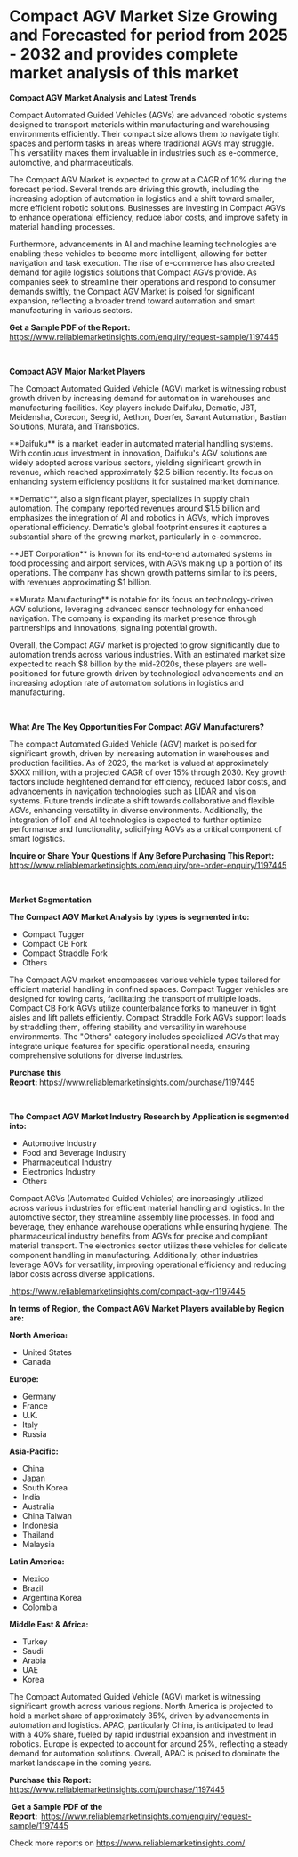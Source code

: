 <p><h1>Compact AGV Market Size Growing and Forecasted for period from 2025 - 2032 and provides complete market analysis of this market</h1></p><p><strong>Compact AGV Market Analysis and Latest Trends</strong></p>
<p><p>Compact Automated Guided Vehicles (AGVs) are advanced robotic systems designed to transport materials within manufacturing and warehousing environments efficiently. Their compact size allows them to navigate tight spaces and perform tasks in areas where traditional AGVs may struggle. This versatility makes them invaluable in industries such as e-commerce, automotive, and pharmaceuticals.</p><p>The Compact AGV Market is expected to grow at a CAGR of 10% during the forecast period. Several trends are driving this growth, including the increasing adoption of automation in logistics and a shift toward smaller, more efficient robotic solutions. Businesses are investing in Compact AGVs to enhance operational efficiency, reduce labor costs, and improve safety in material handling processes. </p><p>Furthermore, advancements in AI and machine learning technologies are enabling these vehicles to become more intelligent, allowing for better navigation and task execution. The rise of e-commerce has also created demand for agile logistics solutions that Compact AGVs provide. As companies seek to streamline their operations and respond to consumer demands swiftly, the Compact AGV Market is poised for significant expansion, reflecting a broader trend toward automation and smart manufacturing in various sectors.</p></p>
<p><strong>Get a Sample PDF of the Report:&nbsp;</strong> <a href="https://www.reliablemarketinsights.com/enquiry/request-sample/1197445?utm_campaign=3121&utm_medium=2&utm_source=Github&utm_content=ia&utm_term=10042025&utm_id=compact-agv">https://www.reliablemarketinsights.com/enquiry/request-sample/1197445</a></p>
<p>&nbsp;</p>
<p><strong>Compact AGV Major Market Players</strong></p>
<p><p>The Compact Automated Guided Vehicle (AGV) market is witnessing robust growth driven by increasing demand for automation in warehouses and manufacturing facilities. Key players include Daifuku, Dematic, JBT, Meidensha, Corecon, Seegrid, Aethon, Doerfer, Savant Automation, Bastian Solutions, Murata, and Transbotics.</p><p>**Daifuku** is a market leader in automated material handling systems. With continuous investment in innovation, Daifuku's AGV solutions are widely adopted across various sectors, yielding significant growth in revenue, which reached approximately $2.5 billion recently. Its focus on enhancing system efficiency positions it for sustained market dominance.</p><p>**Dematic**, also a significant player, specializes in supply chain automation. The company reported revenues around $1.5 billion and emphasizes the integration of AI and robotics in AGVs, which improves operational efficiency. Dematic's global footprint ensures it captures a substantial share of the growing market, particularly in e-commerce.</p><p>**JBT Corporation** is known for its end-to-end automated systems in food processing and airport services, with AGVs making up a portion of its operations. The company has shown growth patterns similar to its peers, with revenues approximating $1 billion.</p><p>**Murata Manufacturing** is notable for its focus on technology-driven AGV solutions, leveraging advanced sensor technology for enhanced navigation. The company is expanding its market presence through partnerships and innovations, signaling potential growth.</p><p>Overall, the Compact AGV market is projected to grow significantly due to automation trends across various industries. With an estimated market size expected to reach $8 billion by the mid-2020s, these players are well-positioned for future growth driven by technological advancements and an increasing adoption rate of automation solutions in logistics and manufacturing.</p></p>
<p>&nbsp;</p>
<p><strong>What Are The Key Opportunities For Compact AGV Manufacturers?</strong></p>
<p><p>The compact Automated Guided Vehicle (AGV) market is poised for significant growth, driven by increasing automation in warehouses and production facilities. As of 2023, the market is valued at approximately $XXX million, with a projected CAGR of over 15% through 2030. Key growth factors include heightened demand for efficiency, reduced labor costs, and advancements in navigation technologies such as LIDAR and vision systems. Future trends indicate a shift towards collaborative and flexible AGVs, enhancing versatility in diverse environments. Additionally, the integration of IoT and AI technologies is expected to further optimize performance and functionality, solidifying AGVs as a critical component of smart logistics.</p></p>
<p><strong>Inquire or Share Your Questions If Any Before Purchasing This Report:</strong> <a href="https://www.reliablemarketinsights.com/enquiry/pre-order-enquiry/1197445?utm_campaign=3121&utm_medium=2&utm_source=Github&utm_content=ia&utm_term=10042025&utm_id=compact-agv">https://www.reliablemarketinsights.com/enquiry/pre-order-enquiry/1197445</a></p>
<p>&nbsp;</p>
<p><strong>Market Segmentation</strong></p>
<p><strong>The Compact AGV Market Analysis by types is segmented into:</strong></p>
<p><ul><li>Compact Tugger</li><li>Compact CB Fork</li><li>Compact Straddle Fork</li><li>Others</li></ul></p>
<p><p>The Compact AGV market encompasses various vehicle types tailored for efficient material handling in confined spaces. Compact Tugger vehicles are designed for towing carts, facilitating the transport of multiple loads. Compact CB Fork AGVs utilize counterbalance forks to maneuver in tight aisles and lift pallets efficiently. Compact Straddle Fork AGVs support loads by straddling them, offering stability and versatility in warehouse environments. The "Others" category includes specialized AGVs that may integrate unique features for specific operational needs, ensuring comprehensive solutions for diverse industries.</p></p>
<p><strong>Purchase this Report:&nbsp;</strong><a href="https://www.reliablemarketinsights.com/purchase/1197445?utm_campaign=3121&utm_medium=2&utm_source=Github&utm_content=ia&utm_term=10042025&utm_id=compact-agv">https://www.reliablemarketinsights.com/purchase/1197445</a></p>
<p>&nbsp;</p>
<p><strong>The Compact AGV Market Industry Research by Application is segmented into:</strong></p>
<p><ul><li>Automotive Industry</li><li>Food and Beverage Industry</li><li>Pharmaceutical Industry</li><li>Electronics Industry</li><li>Others</li></ul></p>
<p><p>Compact AGVs (Automated Guided Vehicles) are increasingly utilized across various industries for efficient material handling and logistics. In the automotive sector, they streamline assembly line processes. In food and beverage, they enhance warehouse operations while ensuring hygiene. The pharmaceutical industry benefits from AGVs for precise and compliant material transport. The electronics sector utilizes these vehicles for delicate component handling in manufacturing. Additionally, other industries leverage AGVs for versatility, improving operational efficiency and reducing labor costs across diverse applications.</p></p>
<p><a href="https://www.reliablemarketinsights.com/compact-agv-r1197445?utm_campaign=3121&utm_medium=2&utm_source=Github&utm_content=ia&utm_term=10042025&utm_id=compact-agv">&nbsp;https://www.reliablemarketinsights.com/compact-agv-r1197445</a></p>
<p><strong>In terms of Region, the Compact AGV Market Players available by Region are:</strong></p>
<p>
    <p> <strong> North America: </strong>
        <ul>
            <li>United States</li>
            <li>Canada</li>
        </ul>
        </p> 
    <p> <strong> Europe: </strong>
        <ul>
            <li>Germany</li>
            <li>France</li>
            <li>U.K.</li>
            <li>Italy</li>
            <li>Russia</li>
        </ul>
        </p> 
    <p> <strong> Asia-Pacific: </strong>
        <ul>
            <li>China</li>
            <li>Japan</li>
            <li>South Korea</li>
            <li>India</li>
            <li>Australia</li>
            <li>China Taiwan</li>
            <li>Indonesia</li>
            <li>Thailand</li>
            <li>Malaysia</li>
        </ul>
        </p> 
    <p> <strong> Latin America: </strong>
        <ul>
            <li>Mexico</li>
            <li>Brazil</li>
            <li>Argentina Korea</li>
            <li>Colombia</li>
        </ul>
        </p> 
    <p> <strong> Middle East & Africa: </strong>
        <ul>
            <li>Turkey</li>
            <li>Saudi</li>
            <li>Arabia</li>
            <li>UAE</li>
            <li>Korea</li>
        </ul>
    </p>
    </p>
<p><p>The Compact Automated Guided Vehicle (AGV) market is witnessing significant growth across various regions. North America is projected to hold a market share of approximately 35%, driven by advancements in automation and logistics. APAC, particularly China, is anticipated to lead with a 40% share, fueled by rapid industrial expansion and investment in robotics. Europe is expected to account for around 25%, reflecting a steady demand for automation solutions. Overall, APAC is poised to dominate the market landscape in the coming years.</p></p>
<p><strong>Purchase this Report: </strong><a href="https://www.reliablemarketinsights.com/purchase/1197445?utm_campaign=3121&utm_medium=2&utm_source=Github&utm_content=ia&utm_term=10042025&utm_id=compact-agv">https://www.reliablemarketinsights.com/purchase/1197445</a></p>
<p>&nbsp;<strong>Get a Sample PDF of the Report:&nbsp;&nbsp;</strong><a href="https://www.reliablemarketinsights.com/enquiry/request-sample/1197445?utm_campaign=3121&utm_medium=2&utm_source=Github&utm_content=ia&utm_term=10042025&utm_id=compact-agv">https://www.reliablemarketinsights.com/enquiry/request-sample/1197445</a></p>
<p><strong></strong></p>
<p>Check more reports on <a href="https://www.reliablemarketinsights.com/?utm_campaign=3121&utm_medium=2&utm_source=Github&utm_content=ia&utm_term=10042025&utm_id=compact-agv">https://www.reliablemarketinsights.com/</a></p>